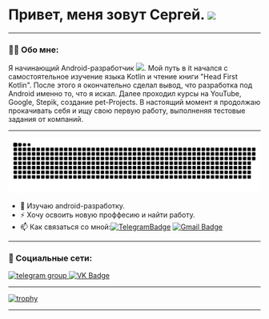 # Привет, меня зовут Сергей. ![](https://user-images.githubusercontent.com/18350557/176309783-0785949b-9127-417c-8b55-ab5a4333674e.gif)
--- 
### :man_technologist: Обо мне:

Я начинающий Android-разработчик <img src="https://media.giphy.com/media/WUlplcMpOCEmTGBtBW/giphy.gif" width="30px">. Мой путь в it начался с самостоятельное изучение языка Kotlin и чтение книги "Head First Kotlin". После этого я окончательно сделал вывод, что разработка под Android именно то, что я искал. Далее проходил курсы на YouTube, Google, Stepik, создание pet-Projects. В настоящий момент я продолжаю прокачивать себя и ищу свою первую работу, выполненяя тестовые задания от компаний.

---
<p align="center">
 <img width="600" src=".github/workflows/github-snake.svg" alt="snake"/>
</p>


- :telescope: Изучаю android-разработку. 
- :zap: Хочу освоить новую проффесию и найти работу. 
- :mailbox: Как связаться со мной:[![TelegramBadge](https://img.shields.io/badge/-sergeibazlov-blue?style=flat&logo=Telegram&logoColor=white)](https://t.me/Sergo_Cor) [![Gmail Badge](https://img.shields.io/badge/-Gmail-red?style=flat&logo=Gmail&logoColor=white)](sergeibazlov5@gmail.com)

---

### 🤝 Социальные сети:

  <div id="badges">
   <a href="https://t.me/Sergo_Cor" target="_blank">
      <img src="https://cdn-icons-png.flaticon.com/512/2111/2111646.png" width="40" height="40" alt="telegram group" />
    </a>
    <a href="https://vk.com/id106466516" target="_blank">
      <img src="https://cdn-icons-png.flaticon.com/512/145/145813.png" width="40" height="40" alt="VK Badge"/>
    </a>
  </div>

---

[![trophy](https://github-profile-trophy.vercel.app/?username=ryo-ma)](https://github.com/ryo-ma/github-profile-trophy)

---

<!--
**SergeiBaz/SergeiBaz** is a ✨ _special_ ✨ repository because its `README.md` (this file) appears on your GitHub profile.

Here are some ideas to get you started:

- 🔭 I’m currently working on ...
- 🌱 I’m currently learning ...
- 👯 I’m looking to collaborate on ...
- 🤔 I’m looking for help with ...
- 💬 Ask me about ...
- 📫 How to reach me: ...
- 😄 Pronouns: ...
- ⚡ Fun fact: ...
-->
